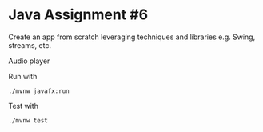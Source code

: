 # Java Assignment #6

Create an app from scratch leveraging techniques and libraries e.g. Swing, streams, etc.

Audio player

Run with
```
./mvnw javafx:run
```

Test with
```
./mvnw test
```
